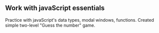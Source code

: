 ## Work with javaScript essentials

Practice with javaScript's data types, modal windows, functions. Created simple two-level "Guess the number" game.
